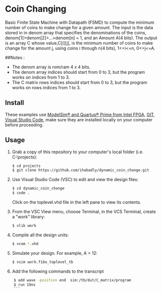 # Coin Changing
Basic Finite State Machine with Datapath (FSMD) to compute the minimum number of coins to make change for a given amount. The input is
the data stored in in denom array that specifies the denominations of the coins, denom[1]>denom[2]>...>denom[n] = 1,
and an Amount A(4 bits). The output is an array C whose value,C[i][j], is the minimum number of coins to make change for the amount j,
using coins i through n(4 bits), 1<=i<=n, 0<=j<=A.

##Notes :
- The denom array is rom/ram 4 x 4 bits.
- The denom array indices should start from 0 to 3, but the program works on indices from 1 to 3.
- The C matrix rows indices should start from 0 to 3, but the program works on rows indices from 1 to 3.

## Install

These examples use [ModelSim&reg; and Quartus&reg; Prime from Intel FPGA](http://fpgasoftware.intel.com/?edition=lite), [GIT](https://git-scm.com/download/win), [Visual Studio Code](https://code.visualstudio.com/download), make sure they are installed locally on your computer before proceeding.

## Usage

1. Grab a copy of this repository to your computer's local folder (i.e. C:\projects):

    ```sh
    $ cd projects
    $ git clone https://github.com/ihabadly/dynamic_coin_change.git
    ```
2. Use Visual Studio Code (VSC) to edit and view the design files:

    ```sh
    $ cd dynamic_coin_change
    $ code .
    ```
    Click on the toplevel.vhd file in the left pane to view its contents.
    
3. From the VSC View menu, choose Terminal, in the VCS Terminal, create a "work" library:

    ```sh
    $ vlib work
    ```
    
4. Compile all the design units:

    ```sh
    $ vcom *.vhd
    ```
    
5. Simulate your design. For example, A = 12:

    ```sh
    $ vsim work.fibo_toplevel_tb
    ```
6. Add the following commands to the transcript
```sh
    $ add wave -position end  sim:/tb/dut/C_matrix/program
    $ run 19ns
    ```
